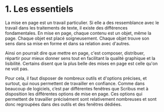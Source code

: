 # 1. Les essentiels

La mise en page est un travail particulier. Si elle a des ressemblance avec le travail dans les traitements de texte, il existe des différences fondamentales. En mise en page, chaque contenu est un objet, même la page. Chaque objet est placé soigneusement. Chaque objet trouve son sens dans sa mise en forme et dans sa relation avec d'autres.

Ainsi on pourrait dire que mettre en page, c'est composer, distribuer, répartir pour mieux donner sens tout en facilitant la qualité graphique et la lisibilité. Certains disent que la plus belle des mises en page est celle qu'on ne voit pas.

Pour cela, il faut disposer de nombreux outils et d'options précises, et surtout, qui nous permettent de travailler en confiance.  Comme dans beaucoup de logiciels, c’est par différentes fenêtres que Scribus met à disposition les différentes options de mise en page. Ces options qui permettent de travailler précisément sont relativement nombreuses et sont donc regroupées dans des outils et des fenêtres dédiées.
